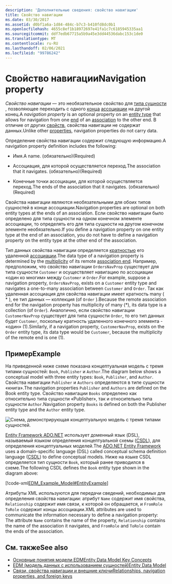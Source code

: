```yaml
---
description: 'Дополнительные сведения: свойство навигации'
title: Свойство навигации
ms.date: 03/30/2017
ms.assetid: d0bf1a6a-1d84-484c-b7c3-b410fd8dc0b1
ms.openlocfilehash: 4655c8ef1b18972697e41fa1c7c6185945335aa1
ms.sourcegitcommit: ddf7edb67715a5b9a45e3dd44536dabc153c1de0
ms.translationtype: MT
ms.contentlocale: ru-RU
ms.lasthandoff: 02/06/2021
ms.locfileid: "99786242"
---
```

# <a name="navigation-property"></a><span data-ttu-id="a4255-103">Свойство навигации</span><span class="sxs-lookup"><span data-stu-id="a4255-103">Navigation property</span></span>

<span data-ttu-id="a4255-104">*Свойство навигации* — это необязательное свойство для [типа сущности](entity-type.md) , позволяющее переходить с одного [конца](association-end.md) [ассоциации](association-type.md) на другой конец.</span><span class="sxs-lookup"><span data-stu-id="a4255-104">A *navigation property* is an optional property on an [entity type](entity-type.md) that allows for navigation from one [end](association-end.md) of an [association](association-type.md) to the other end.</span></span> <span data-ttu-id="a4255-105">В отличие от других [свойств](property.md), свойства навигации не содержат данных.</span><span class="sxs-lookup"><span data-stu-id="a4255-105">Unlike other [properties](property.md), navigation properties do not carry data.</span></span>

<span data-ttu-id="a4255-106">Определение свойства навигации содержит следующую информацию.</span><span class="sxs-lookup"><span data-stu-id="a4255-106">A navigation property definition includes the following:</span></span>

- <span data-ttu-id="a4255-107">Имя.</span><span class="sxs-lookup"><span data-stu-id="a4255-107">A name.</span></span> <span data-ttu-id="a4255-108">(обязательно)</span><span class="sxs-lookup"><span data-stu-id="a4255-108">(Required)</span></span>

- <span data-ttu-id="a4255-109">Ассоциация, для которой осуществляется переход.</span><span class="sxs-lookup"><span data-stu-id="a4255-109">The association that it navigates.</span></span> <span data-ttu-id="a4255-110">(обязательно)</span><span class="sxs-lookup"><span data-stu-id="a4255-110">(Required)</span></span>

- <span data-ttu-id="a4255-111">Конечные точки ассоциации, для которой осуществляется переход.</span><span class="sxs-lookup"><span data-stu-id="a4255-111">The ends of the association that it navigates.</span></span> <span data-ttu-id="a4255-112">(обязательно)</span><span class="sxs-lookup"><span data-stu-id="a4255-112">(Required)</span></span>

<span data-ttu-id="a4255-113">Свойства навигации являются необязательными для обоих типов сущностей в конце ассоциации.</span><span class="sxs-lookup"><span data-stu-id="a4255-113">Navigation properties are optional on both entity types at the ends of an association.</span></span> <span data-ttu-id="a4255-114">Если свойство навигации было определено для типа сущности на одном конечном элементе ассоциации, то определять его для типа сущности на другом конечном элементе необязательно.</span><span class="sxs-lookup"><span data-stu-id="a4255-114">If you define a navigation property on one entity type at the end of an association, you do not have to define a navigation property on the entity type at the other end of the association.</span></span>

<span data-ttu-id="a4255-115">Тип данных свойства навигации определяется [кратностью](association-end-multiplicity.md) его удаленной [ассоциации](association-end.md).</span><span class="sxs-lookup"><span data-stu-id="a4255-115">The data type of a navigation property is determined by the [multiplicity](association-end-multiplicity.md) of its remote [association end](association-end.md).</span></span> <span data-ttu-id="a4255-116">Например, предположим, что свойство навигации `OrdersNavProp` существует для типа сущности `Customer` и осуществляет навигацию по ассоциации «один ко многим» между `Customer` и `Order`.</span><span class="sxs-lookup"><span data-stu-id="a4255-116">For example, suppose a navigation property, `OrdersNavProp`, exists on a `Customer` entity type and navigates a one-to-many association between `Customer` and `Order`.</span></span> <span data-ttu-id="a4255-117">Так как удаленная ассоциация для свойства навигации имеет кратность many ( \* ), ее тип данных — коллекция (of `Order` ).</span><span class="sxs-lookup"><span data-stu-id="a4255-117">Because the remote association end for the navigation property has multiplicity of many (\*), its data type is a collection (of `Order`).</span></span> <span data-ttu-id="a4255-118">Аналогично, если свойство навигации `CustomerNavProp` существует для типа сущности `Order`, то его тип данных будет `Customer`, поскольку кратность удаленного конечного элемента - «один» (1).</span><span class="sxs-lookup"><span data-stu-id="a4255-118">Similarly, if a navigation property, `CustomerNavProp`, exists on the `Order` entity type, its data type would be `Customer`, because the multiplicity of the remote end is one (1).</span></span>

## <a name="example"></a><span data-ttu-id="a4255-119">Пример</span><span class="sxs-lookup"><span data-stu-id="a4255-119">Example</span></span>

<span data-ttu-id="a4255-120">На приведенной ниже схеме показана концептуальная модель с тремя типами сущностей: `Book`, `Publisher` и `Author`.</span><span class="sxs-lookup"><span data-stu-id="a4255-120">The diagram below shows a conceptual model with three entity types: `Book`, `Publisher`, and `Author`.</span></span> <span data-ttu-id="a4255-121">Свойства навигации `Publisher` и `Authors` определяются в типе сущности «книга».</span><span class="sxs-lookup"><span data-stu-id="a4255-121">The navigation properties `Publisher` and `Authors` are defined on the Book entity type.</span></span> <span data-ttu-id="a4255-122">Свойство навигации `Books` определено как относительно типа сущности «Publisher», так и относительно типа сущности `Author`.</span><span class="sxs-lookup"><span data-stu-id="a4255-122">Navigation property `Books` is defined on both the Publisher entity type and the `Author` entity type.</span></span>

![Схема, демонстрирующая концептуальную модель с тремя типами сущностей.](./media/navigation-property/conceptual-model-entity-types-associations.gif)  

<span data-ttu-id="a4255-124">[Entity Framework ADO.NET](./ef/index.md) использует доменный язык (DSL), называемый языком определения концептуальной схемы ([CSDL](/ef/ef6/modeling/designer/advanced/edmx/csdl-spec)), для определения концептуальных моделей.</span><span class="sxs-lookup"><span data-stu-id="a4255-124">The [ADO.NET Entity Framework](./ef/index.md) uses a domain-specific language (DSL) called conceptual schema definition language ([CSDL](/ef/ef6/modeling/designer/advanced/edmx/csdl-spec)) to define conceptual models.</span></span> <span data-ttu-id="a4255-125">Ниже на языке CSDL определяется тип сущности `Book`, который ранее приводился в схеме.</span><span class="sxs-lookup"><span data-stu-id="a4255-125">The following CSDL defines the `Book` entity type shown in the diagram above:</span></span>

[!code-xml[EDM_Example_Model#EntityExample](~/samples/snippets/xml/VS_Snippets_Data/edm_example_model/xml/books.edmx#entityexample)]

<span data-ttu-id="a4255-126">Атрибуты XML используются для передачи сведений, необходимых для определения свойства навигации: атрибут `Name` содержит имя свойства, `Relationship` содержит имя связи, к которой он обращается, и `FromRole` `ToRole` содержит концы ассоциации.</span><span class="sxs-lookup"><span data-stu-id="a4255-126">XML attributes are used to communicate the information necessary to define a navigation property: The attribute `Name` contains the name of the property, `Relationship` contains the name of the association it navigates, and `FromRole` and `ToRole` contain the ends of the association.</span></span>

## <a name="see-also"></a><span data-ttu-id="a4255-127">См. также</span><span class="sxs-lookup"><span data-stu-id="a4255-127">See also</span></span>

- [<span data-ttu-id="a4255-128">Основные понятия модели EDM</span><span class="sxs-lookup"><span data-stu-id="a4255-128">Entity Data Model Key Concepts</span></span>](entity-data-model-key-concepts.md)
- [<span data-ttu-id="a4255-129">EDM (модель данных с использованием сущностей)</span><span class="sxs-lookup"><span data-stu-id="a4255-129">Entity Data Model</span></span>](entity-data-model.md)
- [<span data-ttu-id="a4255-130">Связи, свойства навигации и внешние ключи</span><span class="sxs-lookup"><span data-stu-id="a4255-130">Relationships, navigation properties, and foreign keys</span></span>](/ef/ef6/fundamentals/relationships)
